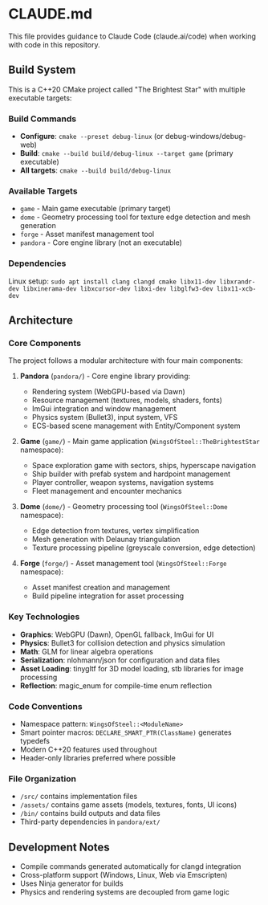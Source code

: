 # CLAUDE.md

This file provides guidance to Claude Code (claude.ai/code) when working with code in this repository.

## Build System

This is a C++20 CMake project called "The Brightest Star" with multiple executable targets:

### Build Commands
- **Configure**: `cmake --preset debug-linux` (or debug-windows/debug-web)
- **Build**: `cmake --build build/debug-linux --target game` (primary executable)
- **All targets**: `cmake --build build/debug-linux`

### Available Targets
- `game` - Main game executable (primary target)
- `dome` - Geometry processing tool for texture edge detection and mesh generation
- `forge` - Asset manifest management tool
- `pandora` - Core engine library (not an executable)

### Dependencies
Linux setup: `sudo apt install clang clangd cmake libx11-dev libxrandr-dev libxinerama-dev libxcursor-dev libxi-dev libglfw3-dev libx11-xcb-dev`

## Architecture

### Core Components
The project follows a modular architecture with four main components:

1. **Pandora** (`pandora/`) - Core engine library providing:
   - Rendering system (WebGPU-based via Dawn)
   - Resource management (textures, models, shaders, fonts)
   - ImGui integration and window management
   - Physics system (Bullet3), input system, VFS
   - ECS-based scene management with Entity/Component system

2. **Game** (`game/`) - Main game application (`WingsOfSteel::TheBrightestStar` namespace):
   - Space exploration game with sectors, ships, hyperscape navigation
   - Ship builder with prefab system and hardpoint management
   - Player controller, weapon systems, navigation systems
   - Fleet management and encounter mechanics

3. **Dome** (`dome/`) - Geometry processing tool (`WingsOfSteel::Dome` namespace):
   - Edge detection from textures, vertex simplification
   - Mesh generation with Delaunay triangulation
   - Texture processing pipeline (greyscale conversion, edge detection)

4. **Forge** (`forge/`) - Asset management tool (`WingsOfSteel::Forge` namespace):
   - Asset manifest creation and management
   - Build pipeline integration for asset processing

### Key Technologies
- **Graphics**: WebGPU (Dawn), OpenGL fallback, ImGui for UI
- **Physics**: Bullet3 for collision detection and physics simulation
- **Math**: GLM for linear algebra operations
- **Serialization**: nlohmann/json for configuration and data files
- **Asset Loading**: tinygltf for 3D model loading, stb libraries for image processing
- **Reflection**: magic_enum for compile-time enum reflection

### Code Conventions
- Namespace pattern: `WingsOfSteel::<ModuleName>`
- Smart pointer macros: `DECLARE_SMART_PTR(ClassName)` generates typedefs
- Modern C++20 features used throughout
- Header-only libraries preferred where possible

### File Organization
- `/src/` contains implementation files
- `/assets/` contains game assets (models, textures, fonts, UI icons)
- `/bin/` contains build outputs and data files
- Third-party dependencies in `pandora/ext/`

## Development Notes
- Compile commands generated automatically for clangd integration
- Cross-platform support (Windows, Linux, Web via Emscripten)
- Uses Ninja generator for builds
- Physics and rendering systems are decoupled from game logic